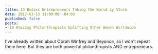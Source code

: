 ```yaml
---
title: 10 Badass Entrepreneurs Taking the World by Storm
date: 2017-03-13 11:00:00 -04:00
published: false
posts:
- 10 Amazing Philanthropists Uplifting Other Women Worldwide
---
```


I've already written about Oprah Winfrey and Beyonce, so I won't repeat them here. But they are both powerful philanthropists AND entrepreneurs.